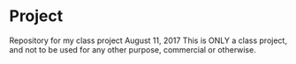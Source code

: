 # Project
Repository for my class project August 11, 2017
This is ONLY a class project, and not to be used for any other purpose, commercial or otherwise.
